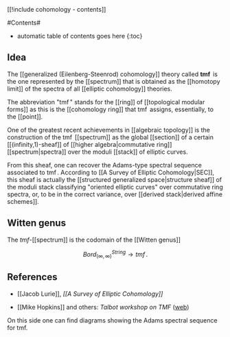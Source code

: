 <div class="rightHandSide toc">
[[!include cohomology - contents]]
</div>

#Contents#
* automatic table of contents goes here
{:toc}

## Idea

The [[generalized (Eilenberg-Steenrod) cohomology]] theory called __$\mathop{tmf}$__ is the one represented by the [[spectrum]] that is obtained as the [[homotopy limit]] of the spectra of all [[elliptic cohomology]] theories.

The abbreviation "$\mathop{tmf}$" stands for the [[ring]] of [[topological modular forms]] as this is the [[cohomology ring]] that $\mathop{tmf}$ assigns, essentially, to the [[point]].

One of the greatest recent achievements in [[algebraic topology]] is the construction of the $\mathop{tmf}$ [[spectrum]] as the global [[section]] of a certain [[(infinity,1)-sheaf]] of [[higher algebra|commutative ring]] [[spectrum|spectra]] over the moduli [[stack]] of elliptic curves. 

From this sheaf, one can recover the Adams-type spectral sequence associated to $\mathop{tmf}$. According to [[A Survey of Elliptic Cohomology|SEC]], this sheaf is actually the [[structured generalized space|structure sheaf]] of the moduli stack classifying "oriented elliptic curves" over commutative ring spectra, or, to be in the correct variance, over [[derived stack|derived affine schemes]]. 


## Witten genus

The $tmf$-[[spectrum]] is the codomain of the [[Witten genus]]

$$ 
  Bord_{(\infty,\infty)}^{String} \to tmf
  \,.
$$

## References ##

* [[Jacob Lurie]], _[[A Survey of Elliptic Cohomology]]_

* [[Mike Hopkins]] and others: _Talbot workshop on TMF_ ([web](http://math.mit.edu/conferences/talbot/2007/tmfproc/))

On this side one can find diagrams showing the Adams spectral sequence for tmf.